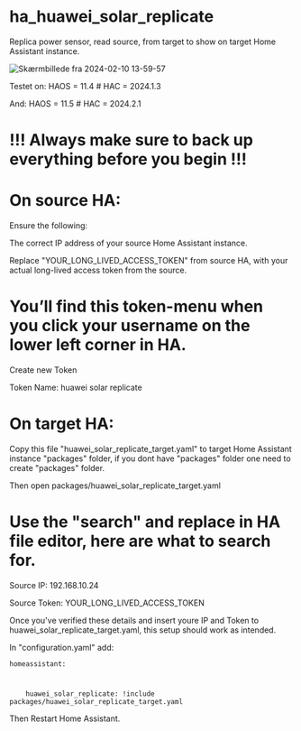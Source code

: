 # ha_huawei_solar_replicate
Replica power sensor, read source, from target to show on target Home Assistant instance.

![Skærmbillede fra 2024-02-10 13-59-57](https://github.com/JacobsenKim/ha_huawei_solar_replicate/assets/157890151/6e724672-a1ef-4ccc-bccf-c957d651e05e)

Testet on:
HAOS = 11.4 # HAC = 2024.1.3

And:
HAOS = 11.5 # HAC = 2024.2.1

# !!! Always make sure to back up everything before you begin !!!

# On source HA: #

 Ensure the following:

 The correct IP address of your source Home Assistant instance.

 Replace "YOUR_LONG_LIVED_ACCESS_TOKEN" from source HA, with your actual long-lived access token from the source.


# You’ll find this token-menu when you click your username on the lower left corner in HA. #

Create new Token

Token Name: huawei solar replicate


# On target HA: 

Copy this file "huawei_solar_replicate_target.yaml" to target Home Assistant instance "packages" folder, if you dont have "packages" folder one need to create "packages" folder.

Then open packages/huawei_solar_replicate_target.yaml

# Use the "search" and replace in HA file editor, here are what to search for.

Source IP: 192.168.10.24

Source Token: YOUR_LONG_LIVED_ACCESS_TOKEN

Once you've verified these details and insert youre IP and Token to huawei_solar_replicate_target.yaml, this setup should work as intended.


In "configuration.yaml" add:

    homeassistant:
#

        huawei_solar_replicate: !include packages/huawei_solar_replicate_target.yaml


Then Restart Home Assistant.
